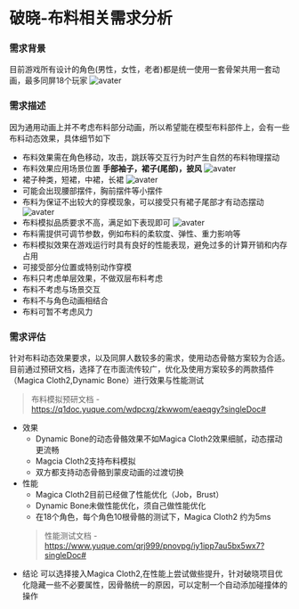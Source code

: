# 破晓-布料相关需求分析

### 需求背景
目前游戏所有设计的角色(男性，女性，老者)都是统一使用一套骨架共用一套动画，最多同屏18个玩家
![avater](/%E5%B8%83%E6%96%99%E6%A8%A1%E6%8B%9F/%E9%9C%80%E6%B1%82%E5%88%86%E6%9E%90/%E9%80%9A%E7%94%A8%E9%AA%A8%E6%9E%B6.jpg)
### 需求描述
因为通用动画上并不考虑布料部分动画，所以希望能在模型布料部件上，会有一些布料动态效果，具体细节如下
- 布料效果需在角色移动，攻击，跳跃等交互行为时产生自然的布料物理摆动
- 布料效果应用场景位置
**手部袖子，裙子(尾部)，披风**
![avater](/%E5%B8%83%E6%96%99%E6%A8%A1%E6%8B%9F/%E9%9C%80%E6%B1%82%E5%88%86%E6%9E%90/%E5%B8%83%E6%96%99%E9%9C%80%E6%B1%823.jpg)
- 裙子种类，短裙，中裙，长裙
![avater](/%E5%B8%83%E6%96%99%E6%A8%A1%E6%8B%9F/%E9%9C%80%E6%B1%82%E5%88%86%E6%9E%90/%E8%A3%99%E5%AD%90%E7%B1%BB%E5%9E%8B.jpg)
- 可能会出现腰部摆件，胸前摆件等小摆件
- 布料为保证不出较大的穿模现象，可以接受只有裙子尾部才有动态摆动
![avater](/%E5%B8%83%E6%96%99%E6%A8%A1%E6%8B%9F/%E9%9C%80%E6%B1%82%E5%88%86%E6%9E%90/%E8%A3%99%E5%AD%90%E5%B0%BE%E9%83%A8%E9%AA%A8%E9%AA%BC.jpg)
- 布料模拟品质要求不高，满足如下表现即可
![avater](/%E5%B8%83%E6%96%99%E6%A8%A1%E6%8B%9F/%E9%9C%80%E6%B1%82%E5%88%86%E6%9E%90/%E5%B8%83%E6%96%99%E5%93%81%E8%B4%A8.gif)
- 布料需提供可调节参数，例如布料的柔软度、弹性、重力影响等
- 布料模拟效果在游戏运行时具有良好的性能表现，避免过多的计算开销和内存占用
- 可接受部分位置或特别动作穿模
- 布料只考虑单层效果，不做双层布料考虑
- 布料不考虑与场景交互
- 布料不与角色动画相结合
- 布料可暂不考虑风力

### 需求评估
针对布料动态效果要求，以及同屏人数较多的需求，使用动态骨骼方案较为合适。目前通过预研文档，选择了在市面流传较广，优化及使用方案较多的两款插件（Magica Cloth2,Dynamic Bone）进行效果与性能测试
> 布料模拟预研文档 - https://q1doc.yuque.com/wdpcxg/zkwwom/eaeqgy?singleDoc# 

- 效果
    - Dynamic Bone的动态骨骼效果不如Magica Cloth2效果细腻，动态摆动更流畅
    - Magcia Cloth2支持布料模拟
    - 双方都支持动态骨骼到蒙皮动画的过渡切换
- 性能
    - Magica Cloth2目前已经做了性能优化（Job，Brust）
    - Dynamic Bone未做性能优化，须自己做性能优化
    - 在18个角色，每个角色10根骨骼的测试下，Magica Cloth2 约为5ms
    > 性能测试文档 - https://www.yuque.com/qrj999/pnovpg/iy1ipp7au5bx5wx7?singleDoc#
- 结论
可以选择接入Magica Cloth2,在性能上尝试做些提升，针对破晓项目优化隐藏一些不必要属性，因骨骼统一的原因，可以定制一个自动添加碰撞体的操作

